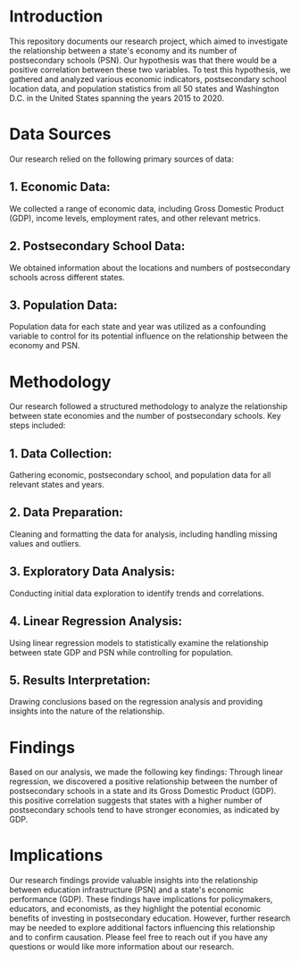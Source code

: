 # Introduction
This repository documents our research project, which aimed to investigate the relationship between a state's economy and its number of postsecondary schools (PSN). Our hypothesis was that there would be a positive correlation between these two variables. To test this hypothesis, we gathered and analyzed various economic indicators, postsecondary school location data, and population statistics from all 50 states and Washington D.C. in the United States spanning the years 2015 to 2020.

# Data Sources
Our research relied on the following primary sources of data:

## 1. Economic Data: 
We collected a range of economic data, including Gross Domestic Product (GDP), income levels, employment rates, and other relevant metrics.
## 2. Postsecondary School Data: 
We obtained information about the locations and numbers of postsecondary schools across different states.
## 3. Population Data: 
Population data for each state and year was utilized as a confounding variable to control for its potential influence on the relationship between the economy and PSN.
# Methodology
Our research followed a structured methodology to analyze the relationship between state economies and the number of postsecondary schools. Key steps included:
## 1. Data Collection: 
Gathering economic, postsecondary school, and population data for all relevant states and years.
## 2. Data Preparation: 
Cleaning and formatting the data for analysis, including handling missing values and outliers.
## 3. Exploratory Data Analysis: 
Conducting initial data exploration to identify trends and correlations.
## 4. Linear Regression Analysis: 
Using linear regression models to statistically examine the relationship between state GDP and PSN while controlling for population.
## 5. Results Interpretation: 
Drawing conclusions based on the regression analysis and providing insights into the nature of the relationship.
# Findings
Based on our analysis, we made the following key findings:
Through linear regression, we discovered a positive relationship between the number of postsecondary schools in a state and its Gross Domestic Product (GDP).
this positive correlation suggests that states with a higher number of postsecondary schools tend to have stronger economies, as indicated by GDP.
# Implications
Our research findings provide valuable insights into the relationship between education infrastructure (PSN) and a state's economic performance (GDP). These findings have implications for policymakers, educators, and economists, as they highlight the potential economic benefits of investing in postsecondary education. However, further research may be needed to explore additional factors influencing this relationship and to confirm causation.
Please feel free to reach out if you have any questions or would like more information about our research.
